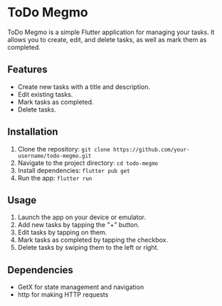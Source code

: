  # ToDo Megmo

ToDo Megmo is a simple Flutter application for managing your tasks. It allows you to create, edit, and delete tasks, as well as mark them as completed.

## Features
- Create new tasks with a title and description.
- Edit existing tasks.
- Mark tasks as completed.
- Delete tasks.

## Installation
1. Clone the repository: `git clone https://github.com/your-username/todo-megmo.git`
2. Navigate to the project directory: `cd todo-megmo`
3. Install dependencies: `flutter pub get`
4. Run the app: `flutter run`

## Usage
1. Launch the app on your device or emulator.
2. Add new tasks by tapping the "+" button.
3. Edit tasks by tapping on them.
4. Mark tasks as completed by tapping the checkbox.
5. Delete tasks by swiping them to the left or right.

## Dependencies
- GetX for state management and navigation
- http for making HTTP requests
